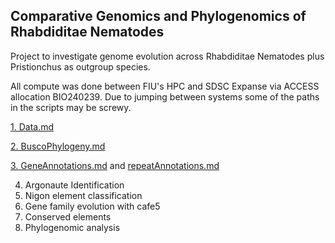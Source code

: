 ## Comparative Genomics and Phylogenomics of Rhabdiditae Nematodes ###

Project to investigate genome evolution across Rhabdiditae Nematodes plus Pristionchus as outgroup species.

All compute was done between FIU's HPC and SDSC Expanse via ACCESS allocation BIO240239. Due to jumping between systems some of the paths in the scripts may be screwy.

[1. Data.md](https://github.com/ToriEggers/RhabditinaPCA/blob/main/Data.md)

[2. BuscoPhylogeny.md](https://github.com/ToriEggers/RhabditinaPCA/blob/main/BuscoPhylogeny.md)

[3. GeneAnnotations.md](https://github.com/ToriEggers/Rhabditina_Repeats_and_ConservedElements_GenomeEvolution/blob/main/GeneAnnotations.md) and [repeatAnnotations.md](https://github.com/ToriEggers/Rhab_TE_Gene_GenomeEvolution/blob/main/repeatAnnotations.md)

4. Argonaute Identification
5. Nigon element classification
6. Gene family evolution with cafe5
7. Conserved elements
8. Phylogenomic analysis
